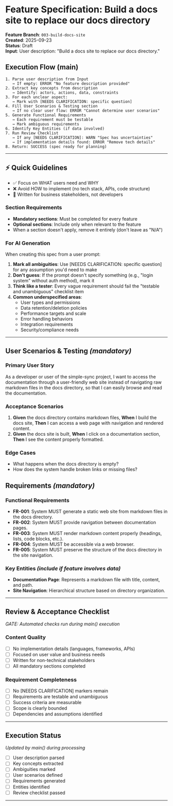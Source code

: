 # Feature Specification: Build a docs site to replace our docs directory

**Feature Branch**: `003-build-docs-site`  
**Created**: 2025-09-23  
**Status**: Draft  
**Input**: User description: "Build a docs site to replace our docs directory."

## Execution Flow (main)
```
1. Parse user description from Input
   → If empty: ERROR "No feature description provided"
2. Extract key concepts from description
   → Identify: actors, actions, data, constraints
3. For each unclear aspect:
   → Mark with [NEEDS CLARIFICATION: specific question]
4. Fill User Scenarios & Testing section
   → If no clear user flow: ERROR "Cannot determine user scenarios"
5. Generate Functional Requirements
   → Each requirement must be testable
   → Mark ambiguous requirements
6. Identify Key Entities (if data involved)
7. Run Review Checklist
   → If any [NEEDS CLARIFICATION]: WARN "Spec has uncertainties"
   → If implementation details found: ERROR "Remove tech details"
8. Return: SUCCESS (spec ready for planning)
```

---

## ⚡ Quick Guidelines
- ✅ Focus on WHAT users need and WHY
- ❌ Avoid HOW to implement (no tech stack, APIs, code structure)
- 👥 Written for business stakeholders, not developers

### Section Requirements
- **Mandatory sections**: Must be completed for every feature
- **Optional sections**: Include only when relevant to the feature
- When a section doesn't apply, remove it entirely (don't leave as "N/A")

### For AI Generation
When creating this spec from a user prompt:
1. **Mark all ambiguities**: Use [NEEDS CLARIFICATION: specific question] for any assumption you'd need to make
2. **Don't guess**: If the prompt doesn't specify something (e.g., "login system" without auth method), mark it
3. **Think like a tester**: Every vague requirement should fail the "testable and unambiguous" checklist item
4. **Common underspecified areas**:
   - User types and permissions
   - Data retention/deletion policies  
   - Performance targets and scale
   - Error handling behaviors
   - Integration requirements
   - Security/compliance needs

---

## User Scenarios & Testing *(mandatory)*

### Primary User Story
As a developer or user of the simple-sync project, I want to access the documentation through a user-friendly web site instead of navigating raw markdown files in the docs directory, so that I can easily browse and read the documentation.

### Acceptance Scenarios
1. **Given** the docs directory contains markdown files, **When** I build the docs site, **Then** I can access a web page with navigation and rendered content.
2. **Given** the docs site is built, **When** I click on a documentation section, **Then** I see the content properly formatted.

### Edge Cases
- What happens when the docs directory is empty?
- How does the system handle broken links or missing files?

## Requirements *(mandatory)*

### Functional Requirements
- **FR-001**: System MUST generate a static web site from markdown files in the docs directory.
- **FR-002**: System MUST provide navigation between documentation pages.
- **FR-003**: System MUST render markdown content properly (headings, lists, code blocks, etc.).
- **FR-004**: System MUST be accessible via a web browser.
- **FR-005**: System MUST preserve the structure of the docs directory in the site navigation.

### Key Entities *(include if feature involves data)*
- **Documentation Page**: Represents a markdown file with title, content, and path.
- **Site Navigation**: Hierarchical structure based on directory organization.

---

## Review & Acceptance Checklist
*GATE: Automated checks run during main() execution*

### Content Quality
- [ ] No implementation details (languages, frameworks, APIs)
- [ ] Focused on user value and business needs
- [ ] Written for non-technical stakeholders
- [ ] All mandatory sections completed

### Requirement Completeness
- [ ] No [NEEDS CLARIFICATION] markers remain
- [ ] Requirements are testable and unambiguous  
- [ ] Success criteria are measurable
- [ ] Scope is clearly bounded
- [ ] Dependencies and assumptions identified

---

## Execution Status
*Updated by main() during processing*

- [ ] User description parsed
- [ ] Key concepts extracted
- [ ] Ambiguities marked
- [ ] User scenarios defined
- [ ] Requirements generated
- [ ] Entities identified
- [ ] Review checklist passed

---
